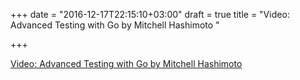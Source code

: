 +++
date = "2016-12-17T22:15:10+03:00"
draft = true
title = "Video: Advanced Testing with Go by Mitchell Hashimoto "

+++

<p><a href="/stories/1378-video-advanced-testing-with-go-by-mitchell-hashimoto">Video: Advanced Testing with Go by Mitchell Hashimoto </a></p>
